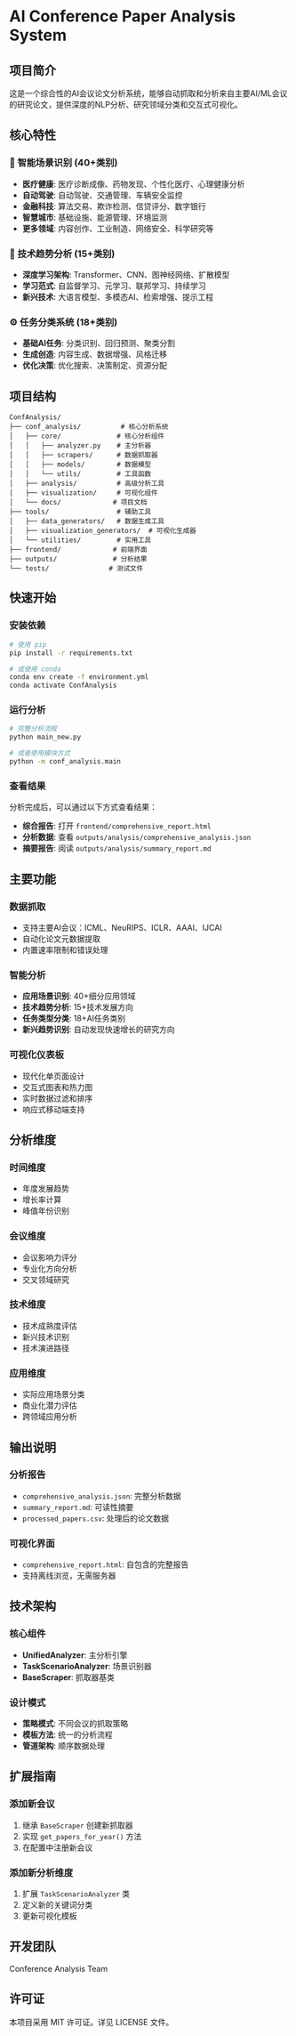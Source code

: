 # AI Conference Paper Analysis System

## 项目简介

这是一个综合性的AI会议论文分析系统，能够自动抓取和分析来自主要AI/ML会议的研究论文，提供深度的NLP分析、研究领域分类和交互式可视化。

## 核心特性

### 🎯 **智能场景识别 (40+类别)**
- **医疗健康**: 医疗诊断成像、药物发现、个性化医疗、心理健康分析
- **自动驾驶**: 自动驾驶、交通管理、车辆安全监控  
- **金融科技**: 算法交易、欺诈检测、信贷评分、数字银行
- **智慧城市**: 基础设施、能源管理、环境监测
- **更多领域**: 内容创作、工业制造、网络安全、科学研究等

### 🚀 **技术趋势分析 (15+类别)**
- **深度学习架构**: Transformer、CNN、图神经网络、扩散模型
- **学习范式**: 自监督学习、元学习、联邦学习、持续学习
- **新兴技术**: 大语言模型、多模态AI、检索增强、提示工程

### ⚙️ **任务分类系统 (18+类别)**
- **基础AI任务**: 分类识别、回归预测、聚类分割
- **生成创造**: 内容生成、数据增强、风格迁移
- **优化决策**: 优化搜索、决策制定、资源分配

## 项目结构

```
ConfAnalysis/
├── conf_analysis/          # 核心分析系统
│   ├── core/              # 核心分析组件
│   │   ├── analyzer.py    # 主分析器
│   │   ├── scrapers/      # 数据抓取器
│   │   ├── models/        # 数据模型
│   │   └── utils/         # 工具函数
│   ├── analysis/          # 高级分析工具
│   ├── visualization/     # 可视化组件
│   └── docs/             # 项目文档
├── tools/                 # 辅助工具
│   ├── data_generators/   # 数据生成工具
│   ├── visualization_generators/  # 可视化生成器
│   └── utilities/         # 实用工具
├── frontend/             # 前端界面
├── outputs/              # 分析结果
└── tests/               # 测试文件
```

## 快速开始

### 安装依赖

```bash
# 使用 pip
pip install -r requirements.txt

# 或使用 conda
conda env create -f environment.yml
conda activate ConfAnalysis
```

### 运行分析

```bash
# 完整分析流程
python main_new.py

# 或者使用模块方式
python -m conf_analysis.main
```

### 查看结果

分析完成后，可以通过以下方式查看结果：

- **综合报告**: 打开 `frontend/comprehensive_report.html`
- **分析数据**: 查看 `outputs/analysis/comprehensive_analysis.json`
- **摘要报告**: 阅读 `outputs/analysis/summary_report.md`

## 主要功能

### 数据抓取
- 支持主要AI会议：ICML、NeuRIPS、ICLR、AAAI、IJCAI
- 自动化论文元数据提取
- 内置速率限制和错误处理

### 智能分析
- **应用场景识别**: 40+细分应用领域
- **技术趋势分析**: 15+技术发展方向  
- **任务类型分类**: 18+AI任务类别
- **新兴趋势识别**: 自动发现快速增长的研究方向

### 可视化仪表板
- 现代化单页面设计
- 交互式图表和热力图
- 实时数据过滤和排序
- 响应式移动端支持

## 分析维度

### 时间维度
- 年度发展趋势
- 增长率计算
- 峰值年份识别

### 会议维度  
- 会议影响力评分
- 专业化方向分析
- 交叉领域研究

### 技术维度
- 技术成熟度评估
- 新兴技术识别
- 技术演进路径

### 应用维度
- 实际应用场景分类
- 商业化潜力评估
- 跨领域应用分析

## 输出说明

### 分析报告
- `comprehensive_analysis.json`: 完整分析数据
- `summary_report.md`: 可读性摘要
- `processed_papers.csv`: 处理后的论文数据

### 可视化界面
- `comprehensive_report.html`: 自包含的完整报告
- 支持离线浏览，无需服务器

## 技术架构

### 核心组件
- **UnifiedAnalyzer**: 主分析引擎
- **TaskScenarioAnalyzer**: 场景识别器
- **BaseScraper**: 抓取器基类

### 设计模式
- **策略模式**: 不同会议的抓取策略
- **模板方法**: 统一的分析流程
- **管道架构**: 顺序数据处理

## 扩展指南

### 添加新会议
1. 继承 `BaseScraper` 创建新抓取器
2. 实现 `get_papers_for_year()` 方法
3. 在配置中注册新会议

### 添加新分析维度
1. 扩展 `TaskScenarioAnalyzer` 类
2. 定义新的关键词分类
3. 更新可视化模板

## 开发团队

Conference Analysis Team

## 许可证

本项目采用 MIT 许可证。详见 LICENSE 文件。